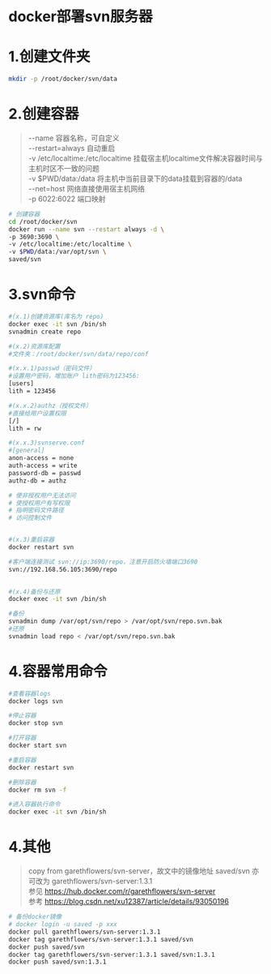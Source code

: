 # docker部署svn服务器

# 1.创建文件夹
``` bash
mkdir -p /root/docker/svn/data
```

# 2.创建容器
> --name 容器名称，可自定义  
> --restart=always 自动重启  
> -v /etc/localtime:/etc/localtime 挂载宿主机localtime文件解决容器时间与主机时区不一致的问题  
> -v $PWD/data:/data 将主机中当前目录下的data挂载到容器的/data  
> --net=host 网络直接使用宿主机网络  
> -p 6022:6022 端口映射  

``` bash
# 创建容器
cd /root/docker/svn
docker run --name svn --restart always -d \
-p 3690:3690 \
-v /etc/localtime:/etc/localtime \
-v $PWD/data:/var/opt/svn \
saved/svn
```

# 3.svn命令
``` bash
#(x.1)创建资源库(库名为 repo)
docker exec -it svn /bin/sh
svnadmin create repo

#(x.2)资源库配置
#文件夹：/root/docker/svn/data/repo/conf

#(x.x.1)passwd（密码文件）
#设置用户密码，增加账户 lith密码为123456:
[users]
lith = 123456

#(x.x.2)authz（授权文件）
#直接给用户设置权限
[/]
lith = rw

#(x.x.3)svnserve.conf
#[general]
anon-access = none
auth-access = write
password-db = passwd
authz-db = authz

# 使非授权用户无法访问
# 使授权用户有写权限
# 指明密码文件路径
# 访问控制文件


#(x.3)重启容器
docker restart svn

#客户端连接测试 svn://ip:3690/repo，注意开启防火墙端口3690
svn://192.168.56.105:3690/repo

 
#(x.4)备份与还原
docker exec -it svn /bin/sh

#备份
svnadmin dump /var/opt/svn/repo > /var/opt/svn/repo.svn.bak
#还原
svnadmin load repo < /var/opt/svn/repo.svn.bak
```


# 4.容器常用命令
``` bash
#查看容器logs
docker logs svn

#停止容器
docker stop svn

#打开容器
docker start svn

#重启容器
docker restart svn

#删除容器
docker rm svn -f

#进入容器执行命令
docker exec -it svn /bin/sh
```


# 4.其他
> copy from garethflowers/svn-server，故文中的镜像地址 saved/svn 亦可改为 garethflowers/svn-server:1.3.1  
> 参见 https://hub.docker.com/r/garethflowers/svn-server  
> 参考 https://blog.csdn.net/xu12387/article/details/93050196

``` bash
# 备份docker镜像
# docker login -u saved -p xxx
docker pull garethflowers/svn-server:1.3.1
docker tag garethflowers/svn-server:1.3.1 saved/svn
docker push saved/svn
docker tag garethflowers/svn-server:1.3.1 saved/svn:1.3.1
docker push saved/svn:1.3.1
```